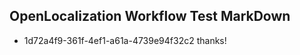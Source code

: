 ## OpenLocalization Workflow Test MarkDown
* 1d72a4f9-361f-4ef1-a61a-4739e94f32c2 thanks!

<!--HONumber=Sep16_HO1-->


